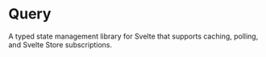 # Query
A typed state management library for Svelte that supports caching, polling, and Svelte Store subscriptions. 